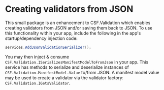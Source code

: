 # Creating validators from JSON

This small package is an enhancement to CSF.Validation which enables creating validators from JSON and/or saving them back to JSON.
To use this functionality within your app, include the following in the app's startup/dependency injection code:

```csharp
services.AddJsonValidationSerializer();
```

You may then inject & consume `CSF.Validation.ISerializesManifestModelToFromJson` in your app.
This service has methods to serialize and deserialize instances of `CSF.Validation.ManifestModel.Value` to/from JSON.
A manifest model value may be used to create a validator via the validator factory: `CSF.Validation.IGetsValidator`.
